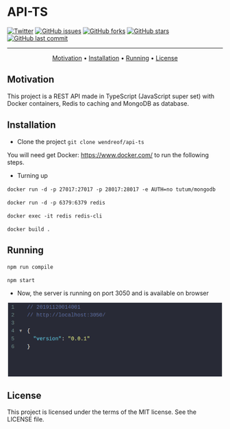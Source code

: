 # API-TS

[![Twitter](https://img.shields.io/twitter/url?style=social&url=https%3A%2F%2Ftwitter.com%2Fwendreolf)](https://twitter.com/intent/tweet?text=Wow:&url=https%3A%2F%2Fgithub.com%2Fwendreof%2Fapi-ts%2F)
[![GitHub issues](https://img.shields.io/github/issues/wendreof/api-ts)](https://github.com/wendreof/api-ts/issues)
[![GitHub forks](https://img.shields.io/github/forks/wendreof/api-ts)](https://github.com/wendreof/api-ts/network)
[![GitHub stars](https://img.shields.io/github/stars/wendreof/api-ts)](https://github.com/wendreof/api-ts/stargazers)
[![GitHub last commit](https://img.shields.io/github/last-commit/wendreof/api-ts)](https://github.com/wendreof/api-ts/commits/master)

-------
<p align="center">
    <a href="#motivation">Motivation</a> &bull;
    <a href="#installation">Installation</a> &bull;
    <a href="#starting">Running</a> &bull;
    <a href="#license">License</a> 
</p>

## Motivation
This project is a REST API made in TypeScript (JavaScript super set) with Docker containers, Redis to caching and MongoDB as database.

## Installation

- Clone the project
`git clone wendreof/api-ts`

You will need get Docker: https://www.docker.com/ to run the following steps.

- Turning up

`docker run -d -p 27017:27017 -p 28017:28017 -e AUTH=no tutum/mongodb`

`docker run -d -p 6379:6379 redis`

`docker exec -it redis redis-cli`
 
`docker build .`

## Running

`npm run compile`

`npm start`

- Now, the server is running on port 3050 and is available on browser
<p align="center">
 <img src="uploads/shot1.png" width="500"/>
</p>

## License
This project is licensed under the terms of the MIT license. See the LICENSE file.
